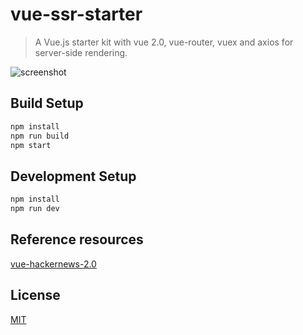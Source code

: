 # vue-ssr-starter

> A Vue.js starter kit with vue 2.0, vue-router, vuex and axios for server-side rendering.

![screenshot](https://user-images.githubusercontent.com/5000396/27325896-6e9383b4-55dc-11e7-8010-3ea3230e8cbb.png)

## Build Setup

``` bash
npm install
npm run build
npm start
```

## Development Setup

```bash
npm install
npm run dev
```

## Reference resources

[vue-hackernews-2.0](https://github.com/vuejs/vue-hackernews-2.0)

## License

[MIT](http://opensource.org/licenses/MIT)
